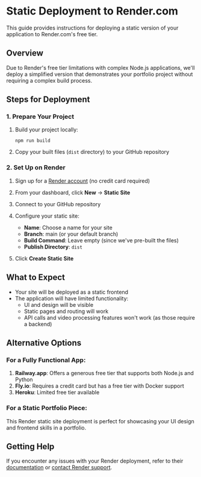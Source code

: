 # Static Deployment to Render.com

This guide provides instructions for deploying a static version of your application to Render.com's free tier.

## Overview

Due to Render's free tier limitations with complex Node.js applications, we'll deploy a simplified version that demonstrates your portfolio project without requiring a complex build process.

## Steps for Deployment

### 1. Prepare Your Project

1. Build your project locally:
   ```
   npm run build
   ```

2. Copy your built files (`dist` directory) to your GitHub repository

### 2. Set Up on Render

1. Sign up for a [Render account](https://render.com/) (no credit card required)
2. From your dashboard, click **New** → **Static Site**
3. Connect to your GitHub repository
4. Configure your static site:
   - **Name**: Choose a name for your site
   - **Branch**: main (or your default branch)
   - **Build Command**: Leave empty (since we've pre-built the files)
   - **Publish Directory**: `dist`

5. Click **Create Static Site**

## What to Expect

- Your site will be deployed as a static frontend
- The application will have limited functionality:
  - UI and design will be visible
  - Static pages and routing will work
  - API calls and video processing features won't work (as those require a backend)

## Alternative Options

### For a Fully Functional App:

1. **Railway.app**: Offers a generous free tier that supports both Node.js and Python
2. **Fly.io**: Requires a credit card but has a free tier with Docker support
3. **Heroku**: Limited free tier available

### For a Static Portfolio Piece:

This Render static site deployment is perfect for showcasing your UI design and frontend skills in a portfolio.

## Getting Help

If you encounter any issues with your Render deployment, refer to their [documentation](https://render.com/docs) or [contact Render support](https://render.com/contact).